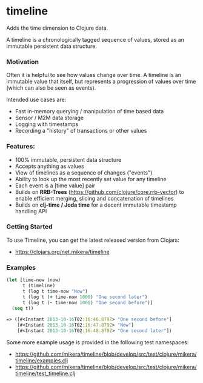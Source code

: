 timeline
========

Adds the time dimension to Clojure data.

A timeline is a chronologically tagged sequence of values, stored as an immutable persistent data structure.

### Motivation

Often it is helpful to see how values change over time. A timeline is an immutable value that itself, but 
represents a progression of values over time (which can also be seen as events).

Intended use cases are:

 - Fast in-memory querying / manipulation of time based data
 - Sensor / M2M data storage
 - Logging with timestamps
 - Recording a "history" of transactions or other values

### Features:

 - 100% immutable, persistent data structure
 - Accepts anything as values
 - View of timelines as a sequence of changes ("events")
 - Ability to look up the most recently set value for any timeline
 - Each event is a [time value] pair
 - Builds on **RRB-Trees** (https://github.com/clojure/core.rrb-vector) to enable efficient merging, slicing and concatenation of timelines
 - Builds on **clj-time / Joda time** for a decent immutable timestamp handling API

### Getting Started

To use Timeline, you can get the latest released version from Clojars:

 - https://clojars.org/net.mikera/timeline
 
### Examples

```clojure
(let [time-now (now)
      t (timeline) 
      t (log t time-now "Now")
      t (log t (+ time-now 1000) "One second later")
      t (log t (- time-now 1000) "One second before")]
  (seq t))
  
=> ([#<Instant 2013-10-16T02:16:46.879Z> "One second before"] 
    [#<Instant 2013-10-16T02:16:47.879Z> "Now"] 
    [#<Instant 2013-10-16T02:16:48.879Z> "One second later"])
``` 

Some more example usage is provided in the following test namespaces:

 - https://github.com/mikera/timeline/blob/develop/src/test/clojure/mikera/timeline/examples.clj
 - https://github.com/mikera/timeline/blob/develop/src/test/clojure/mikera/timeline/test_timeline.clj
 